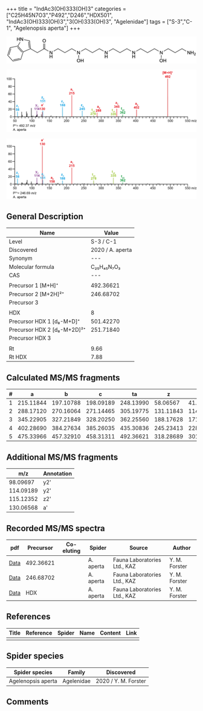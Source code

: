 +++
title = "IndAc3(OH)333(OH)3"
categories = ["C25H45N7O3","P492","D246","HDX501",
"IndAc3(OH)333(OH)3","3(OH)333(OH)3",
"Agelenidae"]
tags = ["S-3","C-1",
"Agelenopsis aperta"]
+++

![](/img/IndAc3(OH)333(OH)3.png)

![](/img_MSMS/492_IndAc3(OH)333(OH)3_Aa.png?classes=border)

![](/img_MSMS/492_IndAc3(OH)333(OH)3_Aa_2.png?classes=border)

## General Description

| Name                        | Value            |
|-----------------------------|------------------|
| Level                       | S-3 / C-1               |
| Discovered                  | 2020 / A. aperta |
| Synonym                     | ---              |
| Molecular formula           | C₂₅H₄₅N₇O₃       |
| CAS                         | ---              |
|                             |                  |
| Precursor 1 [M+H]⁺          | 492.36621        |
| Precursor 2 [M+2H]²⁺        | 246.68702        |
| Precursor 3                 |                  |
|                             |                  |
| HDX                         | 8                |
| Precursor HDX 1 [d₈-M+D]⁺   | 501.42270        |
| Precursor HDX 2 [d₈-M+2D]²⁺ | 251.71840        |
| Precursor HDX 3             |                  |
|                             |                  |
| Rt                          | 9.66             |
| Rt HDX                      | 7.88             |

## Calculated MS/MS fragments

| # | a         | b         | c         | ta        | z         | y         | tz        |
|---|-----------|-----------|-----------|-----------|-----------|-----------|-----------|
| 1 | 215.11844 | 197.10788 | 198.09189 | 248.13990 | 58.06567  | 41.03912  | 91.08713  |
| 2 | 288.17120 | 270.16064 | 271.14465 | 305.19775 | 131.11843 | 114.09188 | 148.14498 |
| 3 | 345.22905 | 327.21849 | 328.20250 | 362.25560 | 188.17628 | 171.14973 | 205.20283 |
| 4 | 402.28690 | 384.27634 | 385.26035 | 435.30836 | 245.23413 | 228.20758 | 278.25559 |
| 5 | 475.33966 | 457.32910 | 458.31311 | 492.36621 | 318.28689 | 301.26034 | 335.31344 |

## Additional MS/MS fragments

| m/z       | Annotation |
|-----------|------------|
| 98.09697  | y2'        |
| 114.09189 | y2'        |
| 115.12352 | z2'        |
| 130.06568 | a'         |

## Recorded MS/MS spectra

| pdf                                                     | Precursor | Co-eluting | Spider    | Source                       | Author        |
|---------------------------------------------------------|-----------|------------|-----------|------------------------------|---------------|
| [Data](/pdf/A-aperta/492_IndAc3(OH)333(OH)3_Aa.pdf)     | 492.36621 |            | A. aperta | Fauna Laboratories Ltd., KAZ | Y. M. Forster |
| [Data](/pdf/A-aperta/492_IndAc3(OH)333(OH)3_Aa_2.pdf)   | 246.68702 |            | A. aperta | Fauna Laboratories Ltd., KAZ | Y. M. Forster |
| [Data](/pdf/A-aperta/492_IndAc3(OH)333(OH)3_Aa_HDX.pdf) | HDX       |            | A. aperta | Fauna Laboratories Ltd., KAZ | Y. M. Forster |

## References

| Title     | Reference   | Spider    | Name   | Content  | Link |
|-----------|-------------|-----------|--------|----------|-----|
|           |             |           |        |          |     |

## Spider species

| Spider species     | Family     | Discovered           |
|--------------------|------------|----------------------|
| Agelenopsis aperta | Agelenidae | 2020 / Y. M. Forster |

## Comments